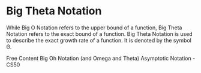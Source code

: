 # Big Theta Notation

While Big O Notation refers to the upper bound of a function, Big Theta Notation refers to the exact bound of a function. Big Theta Notation is used to describe the exact growth rate of a function. It is denoted by the symbol Θ.

<ResourceGroupTitle>Free Content</ResourceGroupTitle>
<BadgeLink colorScheme='red' badgeText='Watch' href='https://www.youtube.com/watch?v=ei-A_wy5Yxw&list=PL1BaGV1cIH4UhkL8a9bJGG356covJ76qN&index=3'>Big Oh Notation (and Omega and Theta)</BadgeLink>
<BadgeLink colorScheme='red' badgeText='Watch' href='https://www.youtube.com/watch?v=iOq5kSKqeR4'>Asymptotic Notation - CS50</BadgeLink>

